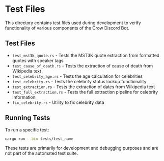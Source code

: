# Test Files

This directory contains test files used during development to verify functionality of various components of the Crow Discord Bot.

## Test Files

- `test_mst3k_quote.rs` - Tests the MST3K quote extraction from formatted quotes with speaker tags
- `test_cause_of_death.rs` - Tests the extraction of cause of death from Wikipedia text
- `test_celebrity_age.rs` - Tests the age calculation for celebrities
- `test_celebrity.rs` - Tests the celebrity status lookup functionality
- `test_extraction.rs` - Tests the extraction of dates from Wikipedia text
- `test_full_extraction.rs` - Tests the full extraction pipeline for celebrity information
- `fix_celebrity.rs` - Utility to fix celebrity data

## Running Tests

To run a specific test:

```bash
cargo run --bin tests/test_name
```

These tests are primarily for development and debugging purposes and are not part of the automated test suite.
